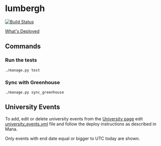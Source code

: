 # lumbergh

[![Build Status](https://ci.us-west.moz.works/buildStatus/icon?job=Careers/master)](https://ci.us-west.moz.works/blue/organizations/jenkins/Careers/branches/)

[What's Deployed](https://whatsdeployed.io/s-k9W)

## Commands

### Run the tests

```shell
./manage.py test
```

### Sync with Greenhouse

```shell
./manage.py sync_greenhouse
```

## University Events

To add, edit or delete university events from
the [University page](https://careers.mozilla.org/university)
edit [university_events.yml](university_events.yml) file and follow the deploy
instructions as described in Mana.

Only events with end date equal or bigger to UTC today are shown.
